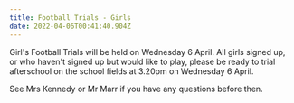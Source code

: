 ```yaml
---
title: Football Trials - Girls
date: 2022-04-06T00:41:40.904Z
---
```

Girl's Football Trials will be held on Wednesday 6 April.  All girls signed up, or who haven't signed up but would like to play, please be ready to trial afterschool on the school fields at 3.20pm on Wednesday 6 April.

See Mrs Kennedy or Mr Marr if you have any questions before then.